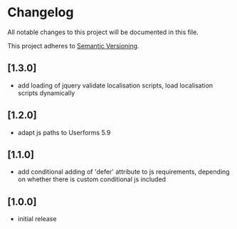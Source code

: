 # Changelog

All notable changes to this project will be documented in this file.

This project adheres to [Semantic Versioning](http://semver.org/).

## [1.3.0]

* add loading of jquery validate localisation scripts, load localisation scripts dynamically

## [1.2.0]

* adapt js paths to Userforms 5.9

## [1.1.0]

* add conditional adding of 'defer' attribute to js requirements, depending on whether there is custom conditional js included

## [1.0.0]

* initial release
